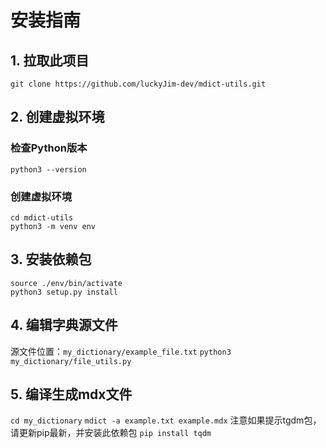 # 安装指南
## 1. 拉取此项目
`git clone https://github.com/luckyJim-dev/mdict-utils.git`
## 2. 创建虚拟环境
### 检查Python版本
`python3 --version`
### 创建虚拟环境
`cd mdict-utils` </br>
`python3 -m venv env`
## 3. 安装依赖包
`source ./env/bin/activate` </br>
`python3 setup.py install`
## 4. 编辑字典源文件
源文件位置：`my_dictionary/example_file.txt`
`python3 my_dictionary/file_utils.py`
## 5. 编译生成mdx文件
`cd my_dictionary`
`mdict -a example.txt example.mdx`
注意如果提示tgdm包，请更新pip最新，并安装此依赖包
`pip install tqdm`
